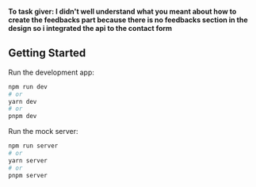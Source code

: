 **To task giver: I didn't well understand what you meant about how to create the feedbacks part because there is no feedbacks section in the design so i integrated the api to the contact form**

## Getting Started

Run the development app:

```bash
npm run dev
# or
yarn dev
# or
pnpm dev
```

Run the mock server:

```bash
npm run server
# or
yarn server
# or
pnpm server
```
